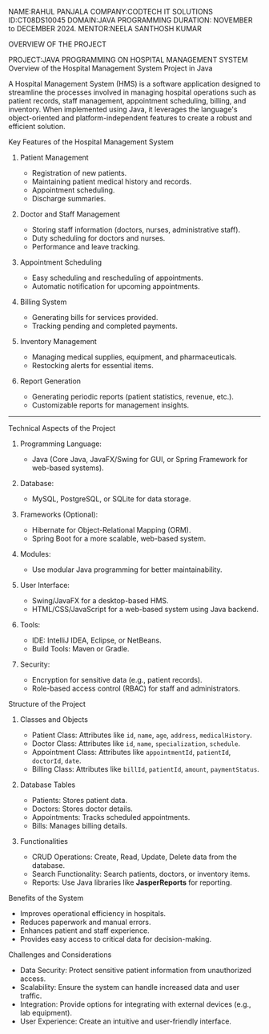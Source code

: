 NAME:RAHUL PANJALA
COMPANY:CODTECH IT SOLUTIONS
ID:CT08DS10045
DOMAIN:JAVA PROGRAMMING
DURATION: NOVEMBER to DECEMBER 2024.
MENTOR:NEELA SANTHOSH KUMAR

OVERVIEW OF THE PROJECT

PROJECT:JAVA PROGRAMMING ON HOSPITAL MANAGEMENT SYSTEM
 Overview of the Hospital Management System Project in Java

A Hospital Management System (HMS) is a software application designed to streamline the processes involved in managing hospital operations such as patient records, staff management, appointment scheduling, billing, and inventory. When implemented using Java, it leverages the language's object-oriented and platform-independent features to create a robust and efficient solution.


Key Features of the Hospital Management System

1. Patient Management  
   - Registration of new patients.  
   - Maintaining patient medical history and records.  
   - Appointment scheduling.  
   - Discharge summaries.

2. Doctor and Staff Management  
   - Storing staff information (doctors, nurses, administrative staff).  
   - Duty scheduling for doctors and nurses.  
   - Performance and leave tracking.

3. Appointment Scheduling
   - Easy scheduling and rescheduling of appointments.  
   - Automatic notification for upcoming appointments.

4. Billing System  
   - Generating bills for services provided.  
   - Tracking pending and completed payments.  

5. Inventory Management  
   - Managing medical supplies, equipment, and pharmaceuticals.  
   - Restocking alerts for essential items.

6. Report Generation  
   - Generating periodic reports (patient statistics, revenue, etc.).  
   - Customizable reports for management insights.

---

Technical Aspects of the Project

1. Programming Language:  
   - Java (Core Java, JavaFX/Swing for GUI, or Spring Framework for web-based systems).  

2. Database:  
   - MySQL, PostgreSQL, or SQLite for data storage.  

3. Frameworks (Optional):  
   - Hibernate for Object-Relational Mapping (ORM).  
   - Spring Boot for a more scalable, web-based system.  

4. Modules:  
   - Use modular Java programming for better maintainability.  

5. User Interface:  
   - Swing/JavaFX for a desktop-based HMS.  
   - HTML/CSS/JavaScript for a web-based system using Java backend.  

6. Tools:  
   - IDE: IntelliJ IDEA, Eclipse, or NetBeans.  
   - Build Tools: Maven or Gradle.  

7. Security:  
   - Encryption for sensitive data (e.g., patient records).  
   - Role-based access control (RBAC) for staff and administrators.  

Structure of the Project

1. Classes and Objects 
   - Patient Class: Attributes like `id`, `name`, `age`, `address`, `medicalHistory`.  
   - Doctor Class: Attributes like `id`, `name`, `specialization`, `schedule`.  
   - Appointment Class: Attributes like `appointmentId`, `patientId`, `doctorId`, `date`.  
   - Billing Class: Attributes like `billId`, `patientId`, `amount`, `paymentStatus`.

2. Database Tables 
   - Patients: Stores patient data.  
   - Doctors: Stores doctor details.  
   - Appointments: Tracks scheduled appointments.  
   - Bills: Manages billing details.  

3. Functionalities  
   - CRUD Operations: Create, Read, Update, Delete data from the database.  
   - Search Functionality: Search patients, doctors, or inventory items.  
   - Reports: Use Java libraries like **JasperReports** for reporting.  


Benefits of the System

- Improves operational efficiency in hospitals.  
- Reduces paperwork and manual errors.  
- Enhances patient and staff experience.  
- Provides easy access to critical data for decision-making.
  

Challenges and Considerations

- Data Security: Protect sensitive patient information from unauthorized access.  
- Scalability: Ensure the system can handle increased data and user traffic.  
- Integration: Provide options for integrating with external devices (e.g., lab equipment).  
- User Experience: Create an intuitive and user-friendly interface.  


